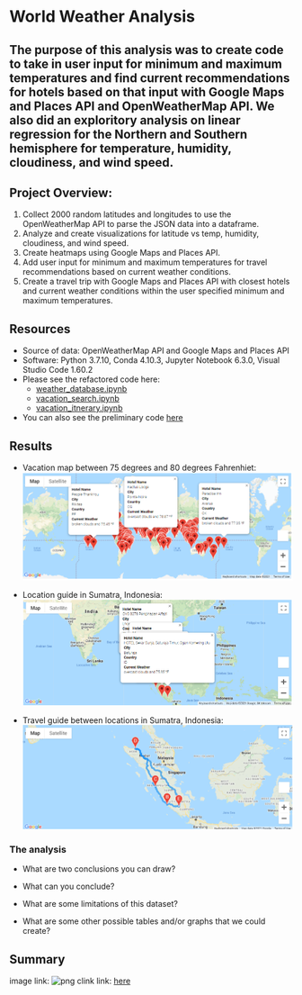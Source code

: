 # World Weather Analysis

## The purpose of this analysis was to create code to take in user input for minimum and maximum temperatures and find current recommendations for hotels based on that input with Google Maps and Places API and OpenWeatherMap API. We also did an exploritory analysis on linear regression for the Northern and Southern hemisphere for temperature, humidity, cloudiness, and wind speed. 

## Project Overview:
1. Collect 2000 random latitudes and longitudes to use the OpenWeatherMap API to parse the JSON data into a dataframe. 
2. Analyze and create visualizations for latitude vs temp, humidity, cloudiness, and wind speed. 
3. Create heatmaps using Google Maps and Places API. 
4. Add user input for minimum and maximum temperatures for travel recommendations based on current weather conditions.
5. Create a travel trip with Google Maps and Places API with closest hotels and current weather conditions within the user specified minimum and maximum temperatures. 

## Resources
- Source of data: OpenWeatherMap API and Google Maps and Places API
- Software: Python 3.7.10, Conda 4.10.3, Jupyter Notebook 6.3.0, Visual Studio Code 1.60.2
- Please see the refactored code here:
    - [weather_database.ipynb](https://github.com/mthalken/World_Weather_Analysis/blob/main/weather_database/Weather_Database.ipynb)
    - [vacation_search.ipynb](https://github.com/mthalken/World_Weather_Analysis/blob/main/vacation_search/Vacation_Search.ipynb)
    - [vacation_itnerary.ipynb](https://github.com/mthalken/World_Weather_Analysis/blob/main/vacation_itinerary/Vacation_Itinerary.ipynb)
- You can also see the preliminary code [here](https://github.com/mthalken/World_Weather_Analysis/blob/main/prep_code/WeatherPy.ipynb)

## Results 

- Vacation map between 75 degrees and 80 degrees Fahrenhiet: ![png](https://github.com/mthalken/World_Weather_Analysis/blob/main/vacation_search/weatherpy_vacation_map.png)

- Location guide in Sumatra, Indonesia: ![png](https://github.com/mthalken/World_Weather_Analysis/blob/main/vacation_itinerary/weather_travel_map_markers.png)

- Travel guide between locations in Sumatra, Indonesia: ![png](https://github.com/mthalken/World_Weather_Analysis/blob/main/vacation_itinerary/weatherpy_travel_map.png)

### The analysis
- What are two conclusions you can draw?

- What can you conclude?

- What are some limitations of this dataset?

- What are some other possible tables and/or graphs that we could create?

## Summary




image link: ![png](link)
clink link: [here](link)